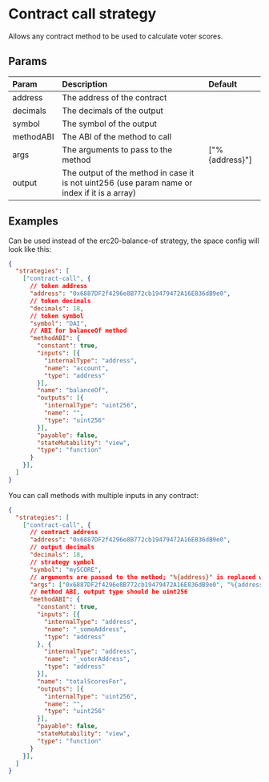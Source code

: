 # Contract call strategy

Allows any contract method to be used to calculate voter scores.

## Params

| Param | Description | Default |
| :--- | :--- | :--- |
| address | The address of the contract |  |
| decimals | The decimals of the output |  |
| symbol | The symbol of the output |  |
| methodABI | The ABI of the method to call |  |
| args | The arguments to pass to the method | ["%{address}"] |
| output | The output of the method in case it is not uint256 (use param name or index if it is a array) |  |

## Examples

Can be used instead of the erc20-balance-of strategy, the space config will look like this:

```JSON
{
  "strategies": [
    ["contract-call", {
      // token address
      "address": "0x6887DF2f4296e8B772cb19479472A16E836dB9e0",
      // token decimals
      "decimals": 18,
      // token symbol
      "symbol": "DAI",
      // ABI for balanceOf method
      "methodABI": {
        "constant": true,
        "inputs": [{
          "internalType": "address",
          "name": "account",
          "type": "address"
        }],
        "name": "balanceOf",
        "outputs": [{
          "internalType": "uint256",
          "name": "",
          "type": "uint256"
        }],
        "payable": false,
        "stateMutability": "view",
        "type": "function"
      }
    }],
  ]
}
```

You can call methods with multiple inputs in any contract:

```JSON
{
  "strategies": [
    ["contract-call", {
      // contract address
      "address": "0x6887DF2f4296e8B772cb19479472A16E836dB9e0",
      // output decimals
      "decimals": 18,
      // strategy symbol
      "symbol": "mySCORE",
      // arguments are passed to the method; "%{address}" is replaced with the voter's address; default value ["%{address}"]
      "args": ["0x6887DF2f4296e8B772cb19479472A16E836dB9e0", "%{address}"], 
      // method ABI, output type should be uint256
      "methodABI": {
        "constant": true,
        "inputs": [{
          "internalType": "address",
          "name": "_someAddress",
          "type": "address"
        }, {
          "internalType": "address",
          "name": "_voterAddress",
          "type": "address"
        }],
        "name": "totalScoresFor",
        "outputs": [{
          "internalType": "uint256",
          "name": "",
          "type": "uint256"
        }],
        "payable": false,
        "stateMutability": "view",
        "type": "function"
      }
    }],
  ]
}
```
